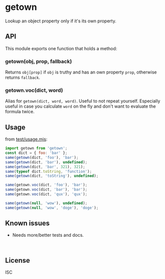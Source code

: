 ﻿
<!--#echo json="package.json" key="name" underline="=" -->
getown
======
<!--/#echo -->

<!--#echo json="package.json" key="description" -->
Lookup an object property only if it&#39;s its own property.
<!--/#echo -->



API
---

This module exports one function that holds a method:

### getown(obj, prop, fallback)

Returns `obj[prop]` if `obj` is truthy and has an own property `prop`,
otherwise returns `fallback`.


### getown.voc(dict, word)

Alias for `getown(dict, word, word)`.
Useful to not repeat yourself.
Especially useful in case you calculate `word` on the fly and don't want
to evaluate the formula twice.




Usage
-----

from [test/usage.mjs](test/usage.mjs):

<!--#include file="test/usage.mjs" transform="mjsUsageDemo1802" -->
<!--#verbatim lncnt="16" -->
```javascript
import getown from 'getown';
const dict = { foo: 'bar' };
same(getown(dict, 'foo'), 'bar');
same(getown(dict, 'bar'), undefined);
same(getown(dict, 'bar', 321), 321);
same(typeof dict.toString, 'function');
same(getown(dict, 'toString'), undefined);

same(getown.voc(dict, 'foo'), 'bar');
same(getown.voc(dict, 'bar'), 'bar');
same(getown.voc(dict, 'qux'), 'qux');

same(getown(null, 'wow'), undefined);
same(getown(null, 'wow', 'doge'), 'doge');
```
<!--/include-->


<!--#toc stop="scan" -->



Known issues
------------

* Needs more/better tests and docs.




&nbsp;


License
-------
<!--#echo json="package.json" key=".license" -->
ISC
<!--/#echo -->
